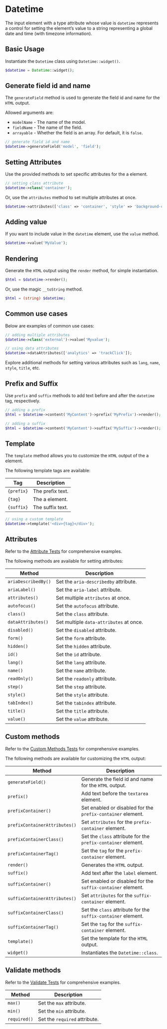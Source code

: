 # Datetime

The input element with a type attribute whose value is `datetime` represents a control for setting the element’s value
to a string representing a global date and time (with timezone information).

## Basic Usage

Instantiate the `Datetime` class using `Datetime::widget()`.

```php
$datetime = Datetime::widget();
```

## Generate field id and name

The `generateField` method is used to generate the field id and name for the `HTML` output.

Allowed arguments are:

- `modelName` - The name of the model.
- `fieldName` - The name of the field.
- `arrayable` - Whether the field is an array. For default, it is `false`.

```php
// generate field id and name
$datetime->generateField('model', 'field');
```

## Setting Attributes

Use the provided methods to set specific attributes for the a element.

```php
// setting class attribute
$datetime->class('container');
```

Or, use the `attributes` method to set multiple attributes at once.

```php
$datetime->attributes(['class' => 'container', 'style' => 'background-color: #eee;']);
```

## Adding value

If you want to include value in the `datetime` element, use the `value` method.

```php
$datetime->value('MyValue');
```

## Rendering

Generate the `HTML` output using the `render` method, for simple instantiation. 

```php
$html = $datetime->render();
```

Or, use the magic `__toString` method.

```php
$html = (string) $datetime;
```

## Common use cases

Below are examples of common use cases:

```php
// adding multiple attributes
$datetime->class('external')->value('Myvalue');

// using data attributes
$datetime->dataAttributes(['analytics' => 'trackClick']);
```

Explore additional methods for setting various attributes such as `lang`, `name`, `style`, `title`, etc.

## Prefix and Suffix

Use `prefix` and `suffix` methods to add text before and after the `datetime` tag, respectively.

```php
// adding a prefix
$html = $datetime->content('MyContent')->prefix('MyPrefix')->render();

// adding a suffix
$html = $datetime->content('MyContent')->suffix('MySuffix')->render();
```

## Template

The `template` method allows you to customize the `HTML` output of the a element.

The following template tags are available:

| Tag        | Description      |
| ---------- | ---------------- |
| `{prefix}` | The prefix text. |
| `{tag}`    | The a element.   |
| `{suffix}` | The suffix text. |

```php
// using a custom template
$datetime->template('<div>{tag}</div>');
```

## Attributes

Refer to the [Attribute Tests](https://github.com/php-forge/html/blob/main/tests/Input/Datetime/AttributeTest.php)
for comprehensive examples.

The following methods are available for setting attributes:

| Method             | Description                                                                                     |
| ------------------ | ----------------------------------------------------------------------------------------------- |
| `ariaDescribedBy()`| Set the `aria-describedby` attribute.                                                           |
| `ariaLabel()`      | Set the `aria-label` attribute.                                                                 |
| `attributes()`     | Set multiple `attributes` at once.                                                              |
| `autofocus()`      | Set the `autofocus` attribute.                                                                  |
| `class()`          | Set the `class` attribute.                                                                      |
| `dataAttributes()` | Set multiple `data-attributes` at once.                                                         |
| `disabled()`       | Set the `disabled` attribute.                                                                   |
| `form()`           | Set the `form` attribute.                                                                       |
| `hidden()`         | Set the `hidden` attribute.                                                                     |
| `id()`             | Set the `id` attribute.                                                                         |
| `lang()`           | Set the `lang` attribute.                                                                       |
| `name()`           | Set the `name` attribute.                                                                       |
| `readOnly()`       | Set the `readonly` attribute.                                                                   |
| `step()`           | Set the `step` attribute.                                                                       |
| `style()`          | Set the `style` attribute.                                                                      |
| `tabIndex()`       | Set the `tabindex` attribute.                                                                   |
| `title()`          | Set the `title` attribute.                                                                      |
| `value()`          | Set the `value` attribute.                                                                      |

## Custom methods

Refer to the [Custom Methods Tests](https://github.com/php-forge/html/blob/main/tests/Input/Datetime/CustomMethodTest.php) 
for comprehensive examples.

The following methods are available for customizing the `HTML` output:

| Method                       | Description                                                                           |
| ---------------------------- | ------------------------------------------------------------------------------------- |
| `generateField()`           | Generate the field id and name for the `HTML` output.                                  |
| `prefix()`                   | Add text before the `textarea` element.                                               |
| `prefixContainer()`          | Set enabled or disabled for the `prefix-container` element.                           |
| `prefixContainerAttributes()`| Set `attributes` for the `prefix-container` element.                                  |                                            
| `prefixContainerClass()`     | Set the `class` attribute for the `prefix-container` element.                         |
| `prefixContainerTag()`       | Set the `tag` for the `prefix-container` element.                                     |
| `render()`                   | Generates the `HTML` output.                                                          |
| `suffix()`                   | Add text after the `label` element.                                                   |
| `suffixContainer()`          | Set enabled or disabled for the `suffix-container` element.                           |
| `suffixContainerAttributes()`| Set `attributes` for the `suffix-container` element.                                  |
| `suffixContainerClass()`     | Set the `class` attribute for the `suffix-container` element.                         |
| `suffixContainerTag()`       | Set the `tag` for the `suffix-container` element.                                     |
| `template()`                 | Set the template for the `HTML` output.                                               |
| `widget()`                   | Instantiates the `Datetime::class`.                                              |

## Validate methods

Refer to the [Validate Tests](https://github.com/php-forge/html/blob/main/tests/Input/Datetime/ValidateTest.php)
for comprehensive examples.

| Method         | Description                                                                                         |
| -------------- | --------------------------------------------------------------------------------------------------- |
| `max()`        | Set the `max` attribute.                                                                            |
| `min()`        | Set the `min` attribute.                                                                            |
| `required()`   | Set the `required` attribute.                                                                       |
